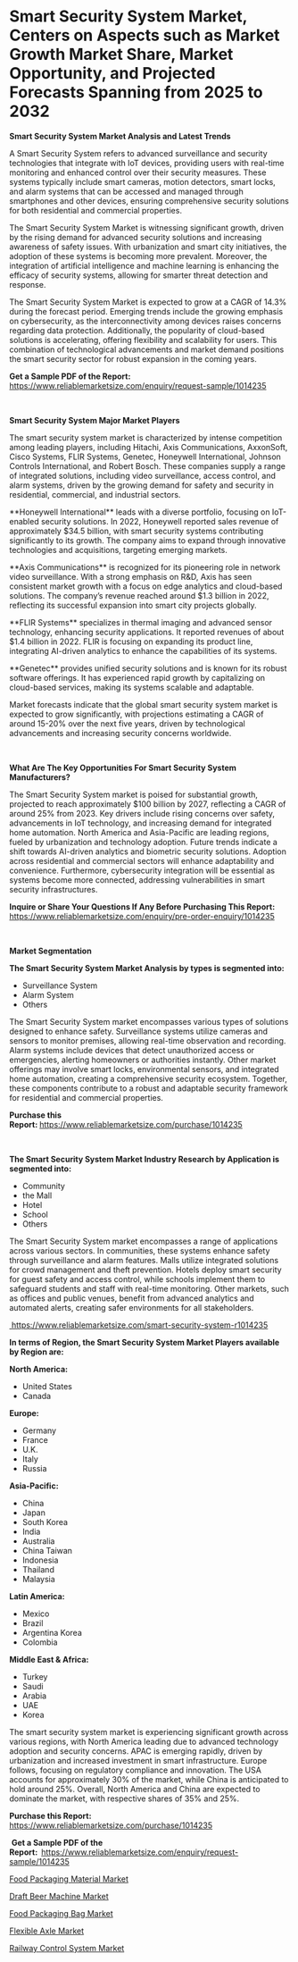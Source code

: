<p><h1>Smart Security System Market, Centers on Aspects such as Market Growth Market Share, Market Opportunity, and Projected Forecasts Spanning from 2025 to 2032</h1></p><p><strong>Smart Security System Market Analysis and Latest Trends</strong></p>
<p><p>A Smart Security System refers to advanced surveillance and security technologies that integrate with IoT devices, providing users with real-time monitoring and enhanced control over their security measures. These systems typically include smart cameras, motion detectors, smart locks, and alarm systems that can be accessed and managed through smartphones and other devices, ensuring comprehensive security solutions for both residential and commercial properties.</p><p>The Smart Security System Market is witnessing significant growth, driven by the rising demand for advanced security solutions and increasing awareness of safety issues. With urbanization and smart city initiatives, the adoption of these systems is becoming more prevalent. Moreover, the integration of artificial intelligence and machine learning is enhancing the efficacy of security systems, allowing for smarter threat detection and response.</p><p>The Smart Security System Market is expected to grow at a CAGR of 14.3% during the forecast period. Emerging trends include the growing emphasis on cybersecurity, as the interconnectivity among devices raises concerns regarding data protection. Additionally, the popularity of cloud-based solutions is accelerating, offering flexibility and scalability for users. This combination of technological advancements and market demand positions the smart security sector for robust expansion in the coming years.</p></p>
<p><strong>Get a Sample PDF of the Report:&nbsp;</strong> <a href="https://www.reliablemarketsize.com/enquiry/request-sample/1014235?utm_campaign=1991&utm_medium=2&utm_source=Github&utm_content=ia&utm_term=06032025&utm_id=smart-security-system">https://www.reliablemarketsize.com/enquiry/request-sample/1014235</a></p>
<p>&nbsp;</p>
<p><strong>Smart Security System Major Market Players</strong></p>
<p><p>The smart security system market is characterized by intense competition among leading players, including Hitachi, Axis Communications, AxxonSoft, Cisco Systems, FLIR Systems, Genetec, Honeywell International, Johnson Controls International, and Robert Bosch. These companies supply a range of integrated solutions, including video surveillance, access control, and alarm systems, driven by the growing demand for safety and security in residential, commercial, and industrial sectors.</p><p>**Honeywell International** leads with a diverse portfolio, focusing on IoT-enabled security solutions. In 2022, Honeywell reported sales revenue of approximately $34.5 billion, with smart security systems contributing significantly to its growth. The company aims to expand through innovative technologies and acquisitions, targeting emerging markets.</p><p>**Axis Communications** is recognized for its pioneering role in network video surveillance. With a strong emphasis on R&D, Axis has seen consistent market growth with a focus on edge analytics and cloud-based solutions. The company’s revenue reached around $1.3 billion in 2022, reflecting its successful expansion into smart city projects globally.</p><p>**FLIR Systems** specializes in thermal imaging and advanced sensor technology, enhancing security applications. It reported revenues of about $1.4 billion in 2022. FLIR is focusing on expanding its product line, integrating AI-driven analytics to enhance the capabilities of its systems.</p><p>**Genetec** provides unified security solutions and is known for its robust software offerings. It has experienced rapid growth by capitalizing on cloud-based services, making its systems scalable and adaptable. </p><p>Market forecasts indicate that the global smart security system market is expected to grow significantly, with projections estimating a CAGR of around 15-20% over the next five years, driven by technological advancements and increasing security concerns worldwide.</p></p>
<p>&nbsp;</p>
<p><strong>What Are The Key Opportunities For Smart Security System Manufacturers?</strong></p>
<p><p>The Smart Security System market is poised for substantial growth, projected to reach approximately $100 billion by 2027, reflecting a CAGR of around 25% from 2023. Key drivers include rising concerns over safety, advancements in IoT technology, and increasing demand for integrated home automation. North America and Asia-Pacific are leading regions, fueled by urbanization and technology adoption. Future trends indicate a shift towards AI-driven analytics and biometric security solutions. Adoption across residential and commercial sectors will enhance adaptability and convenience. Furthermore, cybersecurity integration will be essential as systems become more connected, addressing vulnerabilities in smart security infrastructures.</p></p>
<p><strong>Inquire or Share Your Questions If Any Before Purchasing This Report:</strong> <a href="https://www.reliablemarketsize.com/enquiry/pre-order-enquiry/1014235?utm_campaign=1991&utm_medium=2&utm_source=Github&utm_content=ia&utm_term=06032025&utm_id=smart-security-system">https://www.reliablemarketsize.com/enquiry/pre-order-enquiry/1014235</a></p>
<p>&nbsp;</p>
<p><strong>Market Segmentation</strong></p>
<p><strong>The Smart Security System Market Analysis by types is segmented into:</strong></p>
<p><ul><li>Surveillance System</li><li>Alarm System</li><li>Others</li></ul></p>
<p><p>The Smart Security System market encompasses various types of solutions designed to enhance safety. Surveillance systems utilize cameras and sensors to monitor premises, allowing real-time observation and recording. Alarm systems include devices that detect unauthorized access or emergencies, alerting homeowners or authorities instantly. Other market offerings may involve smart locks, environmental sensors, and integrated home automation, creating a comprehensive security ecosystem. Together, these components contribute to a robust and adaptable security framework for residential and commercial properties.</p></p>
<p><strong>Purchase this Report:&nbsp;</strong><a href="https://www.reliablemarketsize.com/purchase/1014235?utm_campaign=1991&utm_medium=2&utm_source=Github&utm_content=ia&utm_term=06032025&utm_id=smart-security-system">https://www.reliablemarketsize.com/purchase/1014235</a></p>
<p>&nbsp;</p>
<p><strong>The Smart Security System Market Industry Research by Application is segmented into:</strong></p>
<p><ul><li>Community</li><li>the Mall</li><li>Hotel</li><li>School</li><li>Others</li></ul></p>
<p><p>The Smart Security System market encompasses a range of applications across various sectors. In communities, these systems enhance safety through surveillance and alarm features. Malls utilize integrated solutions for crowd management and theft prevention. Hotels deploy smart security for guest safety and access control, while schools implement them to safeguard students and staff with real-time monitoring. Other markets, such as offices and public venues, benefit from advanced analytics and automated alerts, creating safer environments for all stakeholders.</p></p>
<p><a href="https://www.reliablemarketsize.com/smart-security-system-r1014235?utm_campaign=1991&utm_medium=2&utm_source=Github&utm_content=ia&utm_term=06032025&utm_id=smart-security-system">&nbsp;https://www.reliablemarketsize.com/smart-security-system-r1014235</a></p>
<p><strong>In terms of Region, the Smart Security System Market Players available by Region are:</strong></p>
<p>
    <p> <strong> North America: </strong>
        <ul>
            <li>United States</li>
            <li>Canada</li>
        </ul>
        </p> 
    <p> <strong> Europe: </strong>
        <ul>
            <li>Germany</li>
            <li>France</li>
            <li>U.K.</li>
            <li>Italy</li>
            <li>Russia</li>
        </ul>
        </p> 
    <p> <strong> Asia-Pacific: </strong>
        <ul>
            <li>China</li>
            <li>Japan</li>
            <li>South Korea</li>
            <li>India</li>
            <li>Australia</li>
            <li>China Taiwan</li>
            <li>Indonesia</li>
            <li>Thailand</li>
            <li>Malaysia</li>
        </ul>
        </p> 
    <p> <strong> Latin America: </strong>
        <ul>
            <li>Mexico</li>
            <li>Brazil</li>
            <li>Argentina Korea</li>
            <li>Colombia</li>
        </ul>
        </p> 
    <p> <strong> Middle East & Africa: </strong>
        <ul>
            <li>Turkey</li>
            <li>Saudi</li>
            <li>Arabia</li>
            <li>UAE</li>
            <li>Korea</li>
        </ul>
    </p>
    </p>
<p><p>The smart security system market is experiencing significant growth across various regions, with North America leading due to advanced technology adoption and security concerns. APAC is emerging rapidly, driven by urbanization and increased investment in smart infrastructure. Europe follows, focusing on regulatory compliance and innovation. The USA accounts for approximately 30% of the market, while China is anticipated to hold around 25%. Overall, North America and China are expected to dominate the market, with respective shares of 35% and 25%.</p></p>
<p><strong>Purchase this Report: </strong><a href="https://www.reliablemarketsize.com/purchase/1014235?utm_campaign=1991&utm_medium=2&utm_source=Github&utm_content=ia&utm_term=06032025&utm_id=smart-security-system">https://www.reliablemarketsize.com/purchase/1014235</a></p>
<p>&nbsp;<strong>Get a Sample PDF of the Report:&nbsp;&nbsp;</strong><a href="https://www.reliablemarketsize.com/enquiry/request-sample/1014235?utm_campaign=1991&utm_medium=2&utm_source=Github&utm_content=ia&utm_term=06032025&utm_id=smart-security-system">https://www.reliablemarketsize.com/enquiry/request-sample/1014235</a></p>
<p><strong></strong></p>
<p><p><a href="https://github.com/rogetspate12/Market-Research-Report-List-1/blob/main/food-packaging-material-market.md?utm_campaign=1991&utm_medium=2&utm_source=Github&utm_content=ia&utm_term=06032025&utm_id=smart-security-system">Food Packaging Material Market</a></p><p><a href="https://github.com/ranewknaller/Market-Research-Report-List-1/blob/main/draft-beer-machine-market.md?utm_campaign=1991&utm_medium=2&utm_source=Github&utm_content=ia&utm_term=06032025&utm_id=smart-security-system">Draft Beer Machine Market</a></p><p><a href="https://github.com/sahoolipko6f/Market-Research-Report-List-1/blob/main/food-packaging-bag-market.md?utm_campaign=1991&utm_medium=2&utm_source=Github&utm_content=ia&utm_term=06032025&utm_id=smart-security-system">Food Packaging Bag Market</a></p><p><a href="https://github.com/iontahoehlct/Market-Research-Report-List-1/blob/main/flexible-axle-market.md?utm_campaign=1991&utm_medium=2&utm_source=Github&utm_content=ia&utm_term=06032025&utm_id=smart-security-system">Flexible Axle Market</a></p><p><a href="https://github.com/YashRP12/Market-Research-Report-List-7/blob/main/railway-control-system-market.md?utm_campaign=1991&utm_medium=2&utm_source=Github&utm_content=ia&utm_term=06032025&utm_id=smart-security-system">Railway Control System Market</a></p></p>